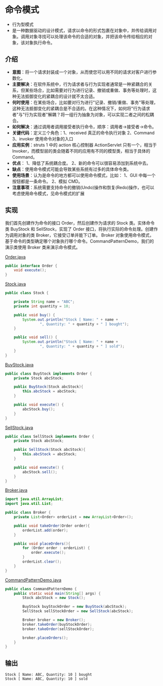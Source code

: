 # 命令模式
- 行为型模式
- 是一种数据驱动的设计模式，请求以命令的形式包裹在对象中，并传给调用对象。调用对象寻找可以处理该命令的合适的对象，并把该命令传给相应的对象，该对象执行命令。

## 介绍
- **意图**：将一个请求封装成一个对象，从而使您可以用不同的请求对客户进行参数化。
- **主要解决**：在软件系统中，行为请求者与行为实现者通常是一种紧耦合的关系，但某些场合，比如需要对行为进行记录、撤销或重做、事务等处理时，这种无法抵御变化的紧耦合的设计就不太合适。
- **何时使用**：在某些场合，比如要对行为进行"记录、撤销/重做、事务"等处理，这种无法抵御变化的紧耦合是不合适的。在这种情况下，如何将"行为请求者"与"行为实现者"解耦？将一组行为抽象为对象，可以实现二者之间的松耦合。
- **如何解决**：通过调用者调用接受者执行命令，顺序：调用者→接受者→命令。
- **关键代码**：定义三个角色：1、received 真正的命令执行对象 2、Command 3、invoker 使用命令对象的入口
- **应用实例**：struts 1 中的 action 核心控制器 ActionServlet 只有一个，相当于 Invoker，而模型层的类会随着不同的应用有不同的模型类，相当于具体的 Command。
- **优点**： 1、降低了系统耦合度。 2、新的命令可以很容易添加到系统中去。
- **缺点**：使用命令模式可能会导致某些系统有过多的具体命令类。
- **使用场景**：认为是命令的地方都可以使用命令模式，比如： 1、GUI 中每一个按钮都是一条命令。 2、模拟 CMD。
- **注意事项**：系统需要支持命令的撤销(Undo)操作和恢复(Redo)操作，也可以考虑使用命令模式，见命令模式的扩展

## 实现
我们首先创建作为命令的接口 Order，然后创建作为请求的 Stock 类。实体命令类 BuyStock 和 SellStock，实现了 Order 接口，将执行实际的命令处理。创建作为调用对象的类 Broker，它接受订单并能下订单。
Broker 对象使用命令模式，基于命令的类型确定哪个对象执行哪个命令。CommandPatternDemo，我们的演示类使用 Broker 类来演示命令模式。

[Order.java](../designpattern/src/main/java/com/wjpdev/designpattern/behavioral/commandpattern/Order.java)
```java
public interface Order {
    void execute();
}
```

[Stock.java](../designpattern/src/main/java/com/wjpdev/designpattern/behavioral/commandpattern/Stock.java)
```java
public class Stock {

    private String name = "ABC";
    private int quantity = 10;

    public void buy() {
        System.out.println("Stock [ Name: " + name +
                ", Quantity: " + quantity + " ] bought");
    }

    public void sell() {
        System.out.println("Stock [ Name: " + name +
                ", Quantity: " + quantity + " ] sold");
    }
}
```

[BuyStock.java](../designpattern/src/main/java/com/wjpdev/designpattern/behavioral/commandpattern/BuyStock.java)
```java
public class BuyStock implements Order {
    private Stock abcStock;

    public BuyStock(Stock abcStock){
        this.abcStock = abcStock;
    }

    public void execute() {
        abcStock.buy();
    }
}
```

[SellStock.java](../designpattern/src/main/java/com/wjpdev/designpattern/behavioral/commandpattern/SellStock.java)
```java
public class SellStock implements Order {
    private Stock abcStock;

    public SellStock(Stock abcStock){
        this.abcStock = abcStock;
    }

    public void execute() {
        abcStock.sell();
    }
}
```

[Broker.java](../designpattern/src/main/java/com/wjpdev/designpattern/behavioral/commandpattern/Broker.java)
```java
import java.util.ArrayList;
import java.util.List;

public class Broker {
    private List<Order> orderList = new ArrayList<Order>();

    public void takeOrder(Order order){
        orderList.add(order);
    }

    public void placeOrders(){
        for (Order order : orderList) {
            order.execute();
        }
        orderList.clear();
    }
}
```

[CommandPatternDemo.java](../designpattern/src/main/java/com/wjpdev/designpattern/behavioral/commandpattern/CommandPatternDemo.java)
```java
public class CommandPatternDemo {
    public static void main(String[] args) {
        Stock abcStock = new Stock();

        BuyStock buyStockOrder = new BuyStock(abcStock);
        SellStock sellStockOrder = new SellStock(abcStock);

        Broker broker = new Broker();
        broker.takeOrder(buyStockOrder);
        broker.takeOrder(sellStockOrder);

        broker.placeOrders();
    }
}
```

## 输出
```
Stock [ Name: ABC, Quantity: 10 ] bought
Stock [ Name: ABC, Quantity: 10 ] sold
```